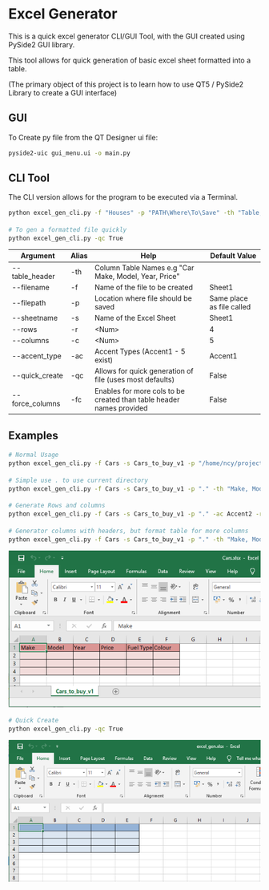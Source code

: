 # Excel Generator

This is a quick excel generator CLI/GUI Tool, with the GUI created using PySide2 GUI library.

This tool allows for quick generation of basic excel sheet formatted into a table.

(The primary object of this project is to learn how to use QT5 / PySide2 Library to create a GUI interface)

## GUI

To Create py file from the QT Designer ui file:

```bash
pyside2-uic gui_menu.ui -o main.py
```

## CLI Tool

The CLI version allows for the program to be executed via a Terminal.

```bash
python excel_gen_cli.py -f "Houses" -p "PATH\Where\To\Save" -th "Table, Header, names, seperated, by, a, comma" -ac Accent2

# To gen a formatted file quickly
python excel_gen_cli.py -qc True
```

| Argument        | Alias | Help                                                                 | Default Value             |
| --------------- | ----- | -------------------------------------------------------------------- | ------------------------- |
| --table_header  | -th   | Column Table Names e.g "Car Make, Model, Year, Price"                |                           |
| --filename      | -f    | Name of the file to be created                                       | Sheet1                    |
| --filepath      | -p    | Location where file should be saved                                  | Same place as file called |
| --sheetname     | -s    | Name of the Excel Sheet                                              | Sheet1                    |
| --rows          | -r    | \<Num>                                                               | 4                         |
| --columns       | -c    | \<Num>                                                               | 5                         |
| --accent_type   | -ac   | Accent Types (Accent1 - 5 exist)                                     | Accent1                   |
| --quick_create  | -qc   | Allows for quick generation of file (uses most defaults)             | False                     |
| --force_columns | -fc   | Enables for more cols to be created than table header names provided | False                     |

## Examples

```bash
# Normal Usage
python excel_gen_cli.py -f Cars -s Cars_to_buy_v1 -p "/home/ncy/projects/cars_proj/" -th "Make, Model, Year, Price, Fuel Type, Colour" -ac Accent2

# Simple use . to use current directory
python excel_gen_cli.py -f Cars -s Cars_to_buy_v1 -p "." -th "Make, Model, Year, Price, Fuel Type, Colour" -ac Accent2

# Generate Rows and columns
python excel_gen_cli.py -f Cars -s Cars_to_buy_v1 -p "." -ac Accent2 -r 5 -c 10

# Generator columns with headers, but format table for more columns
python excel_gen_cli.py -f Cars -s Cars_to_buy_v1 -p "." -th "Make, Model, Year, Price, Fuel Type, Colour" -c 10 -fc true
```

![Image](./images/create_ex1.png)

```bash
# Quick Create
python excel_gen_cli.py -qc True
```

![Image](./images/quick_create_ex2.png)
